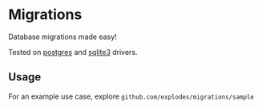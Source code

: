 # Migrations

Database migrations made easy!

Tested on [postgres](https://github.com/lib/pq) and [sqlite3](https://github.com/mattn/go-sqlite3) drivers.

## Usage

For an example use case, explore `github.com/explodes/migrations/sample`


